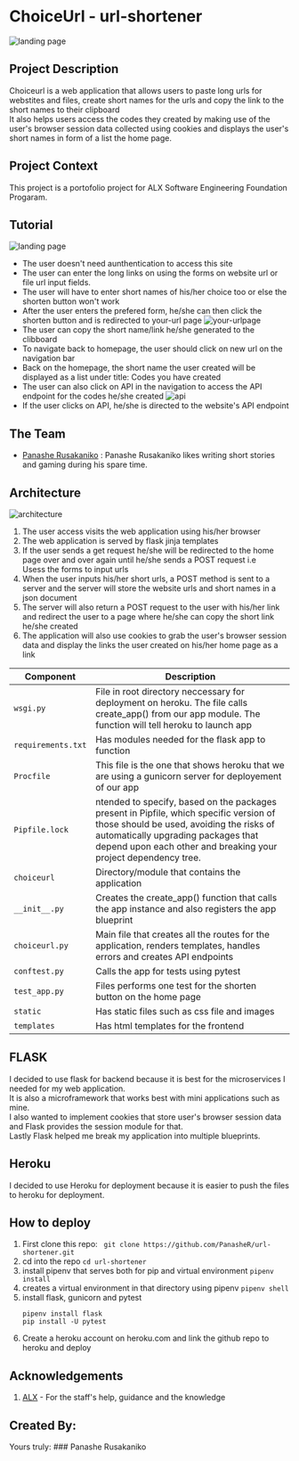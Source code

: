 # ChoiceUrl - url-shortener

![landing page](https://github.com/PanasheR/url-shortener/blob/main/choiceurl/static/icon.png)

## Project Description <br>
Choiceurl is a web application that allows users to paste long urls for webstites and files, create short names for the urls and copy the link to the short names to their clipboard
<br>It also helps users access the codes they created by making use of the user's browser session data collected using cookies and displays the user's short names in form of a list 
the home page.<br>

## Project Context
This project is a portofolio project for ALX Software Engineering Foundation Progaram.

## Tutorial
![landing page](https://github.com/PanasheR/url-shortener/blob/main/landingpage.jpeg)
- The user doesn't need aunthentication to access this site
- The user can enter the long links on using the forms on website url or file url input fields.
- The user will have to enter short names of his/her choice too or else the shorten button won't work
- After the user enters the prefered form, he/she can then click the shorten button and is redirected to your-url page
![your-urlpage](https://github.com/PanasheR/url-shortener/blob/main/Web%20capture_24-3-2022_221327_127.0.0.1.jpeg)
- The user can copy the short name/link he/she generated to the clibboard
- To navigate back to homepage, the user should click on new url on the navigation bar
- Back on the homepage, the short name the user created will be displayed as a list under title: Codes you have created
- The user can also click on API in the navigation to access the API endpoint for the codes he/she created
![api](https://github.com/PanasheR/url-shortener/blob/main/choiceurl/static/wireframe-2.png)
- If the user clicks on API, he/she is directed to the website's API endpoint

## The Team
- [Panashe Rusakaniko](https://twitter.com/PanasheRusakan2) : Panashe Rusakaniko likes writing short stories and gaming during his spare time.

## Architecture
![architecture](https://github.com/PanasheR/url-shortener/blob/main/Web%20architecture.png)
1. The user access visits the web application using his/her browser
2. The web application is served by flask jinja templates
3. If the user sends a get request he/she will be redirected to the home page over and over again until he/she sends a POST request i.e<br>
   Usess the forms to input urls
4. When the user inputs his/her short urls, a POST method is sent to a server and the server will store the website urls and short names in a json document
5. The server will also return a POST request to the user with his/her link and redirect the user to a page where he/she can copy the short link he/she created
6. The application will also use cookies to grab the user's browser session data and display the links the user created on his/her home page as a link

| Component | Description |
| --- | --- |
| `wsgi.py` | File in root directory neccessary for deployment on heroku. The file calls create_app() from our app module. The function will tell heroku to launch app|
| `requirements.txt` | Has modules needed for the flask app to function |
| `Procfile` | This file is the one that shows heroku that we are using a gunicorn server for deployement of our app|
| `Pipfile.lock` | ntended to specify, based on the packages present in Pipfile, which specific version of those should be used, avoiding the risks of automatically upgrading packages that depend upon each other and breaking your project dependency tree.|
| `choiceurl` | Directory/module that contains the application |
| `__init__.py ` | Creates the create_app() function that calls the app instance and also registers the app blueprint |
| `choiceurl.py ` | Main file that creates all the routes for the application, renders templates, handles errors and creates API endpoints |
| `conftest.py` | Calls the app for tests using pytest |
| `test_app.py` | Files performs one test for the shorten button on the home page|
| `static` | Has static files such as css file and images|
| `templates` | Has html templates for the frontend|

## FLASK 
I decided to use flask for backend because it is best for the microservices I needed for my web application.<br> It is also a microframework that works best with mini applications such as mine.<br> I also wanted to implement cookies that store user's browser session data and Flask provides the session module for that.<br> Lastly Flask helped me break my application into multiple blueprints.

## Heroku
I decided to use Heroku for deployment because it is easier to push the files to heroku for deployment. 

## How to deploy
1. First clone this repo:
   ``` git clone https://github.com/PanasheR/url-shortener.git```
2. cd into the repo
   ``` cd url-shortener ```
3. install pipenv that serves both for pip and virtual environment
   ```pipenv install```
4. creates a virtual environment in that directory using pipenv
   ```pipenv shell```
5. install flask, gunicorn and pytest
   ```
   pipenv install flask
   pip install -U pytest
   ```
6. Create a heroku account on heroku.com and link the github repo to heroku and deploy

## Acknowledgements
1. [ALX](https://www.alxafrica.com) - For the staff's help, guidance and the knowledge

## Created By:
Yours truly: ### Panashe Rusakaniko
